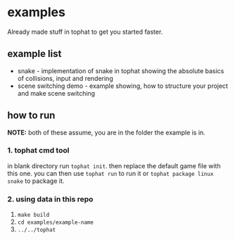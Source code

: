 # examples

Already made stuff in tophat to get you started faster.

## example list

- snake - implementation of snake in tophat showing the absolute basics of collisions, input and rendering
- scene switching demo - example showing, how to structure your project and make scene switching

## how to run

**NOTE:** both of these assume, you are in the folder the example is in.

### 1. tophat cmd tool
in blank directory run `tophat init`. then replace the default game file with this one. you can then use `tophat run` to run it or `tophat package linux snake` to package it.

### 2. using data in this repo

1. `make build`
2. `cd examples/example-name`
3. `../../tophat`
